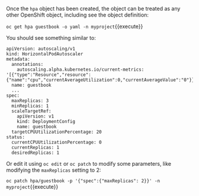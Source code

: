Once the ``hpa`` object has been created, the object can be treated as any
other OpenShift object, including see the object definition:

``oc get hpa guestbook -o yaml -n myproject``{{execute}}

You should see something similar to:

```
apiVersion: autoscaling/v1
kind: HorizontalPodAutoscaler
metadata:
  annotations:
    autoscaling.alpha.kubernetes.io/current-metrics: '[{"type":"Resource","resource":{"name":"cpu","currentAverageUtilization":0,"currentAverageValue":"0"}}]'
  name: guestbook
  ...
spec:
  maxReplicas: 3
  minReplicas: 1
  scaleTargetRef:
    apiVersion: v1
    kind: DeploymentConfig
    name: guestbook
  targetCPUUtilizationPercentage: 20
status:
  currentCPUUtilizationPercentage: 0
  currentReplicas: 1
  desiredReplicas: 1
```

Or edit it using ``oc edit`` or ``oc patch`` to modify some parameters, like
modifying the ``maxReplicas`` setting to 2:

``oc patch hpa/guestbook -p '{"spec":{"maxReplicas": 2}}' -n myproject``{{execute}}
